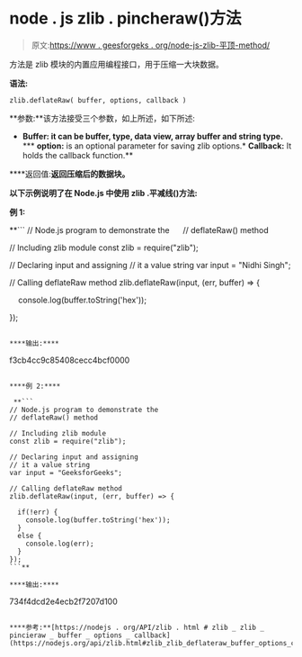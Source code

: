 # node . js zlib . pincheraw()方法

> 原文:[https://www . geesforgeks . org/node-js-zlib-平顶-method/](https://www.geeksforgeeks.org/node-js-zlib-deflateraw-method/)

方法是 zlib 模块的内置应用编程接口，用于压缩一大块数据。

**语法:**

```
zlib.deflateRaw( buffer, options, callback )
```

**参数:**该方法接受三个参数，如上所述，如下所述:

*   **Buffer: it can be buffer, type, data view, array buffer and string type.**
***   **option:** is an optional parameter for saving zlib options.*   **Callback:** It holds the callback function.**

****返回值:**返回压缩后的数据块。**

**以下示例说明了在 Node.js 中使用 **zlib .平减线()方法**:**

****例 1:****

 **```
// Node.js program to demonstrate the     
// deflateRaw() method

// Including zlib module
const zlib = require("zlib");

// Declaring input and assigning
// it a value string
var input = "Nidhi Singh";

// Calling deflateRaw method
zlib.deflateRaw(input, (err, buffer) => {

    console.log(buffer.toString('hex'));

});
```** 

****输出:****

```
f3cb4cc9c85408cecc4bcf0000 
```

****例 2:****

 **```
// Node.js program to demonstrate the     
// deflateRaw() method

// Including zlib module
const zlib = require("zlib");

// Declaring input and assigning
// it a value string
var input = "GeeksforGeeks";

// Calling deflateRaw method
zlib.deflateRaw(input, (err, buffer) => {

  if(!err) {
    console.log(buffer.toString('hex'));
  } 
  else {
    console.log(err);
  }
});
```** 

****输出:****

```
734f4dcd2e4ecb2f7207d100 
```

****参考:**[https://nodejs . org/API/zlib . html # zlib _ zlib _ pincieraw _ buffer _ options _ callback](https://nodejs.org/api/zlib.html#zlib_zlib_deflateraw_buffer_options_callback)**